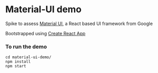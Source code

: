 # Material-UI demo
Spike to assess [Material UI](https://material-ui-next.com/), a React based UI framework from Google

Bootstrapped using [Create React App](https://github.com/facebook/create-react-app)

### To run the demo
````
cd material-ui-demo/
npm install
npm start
````
